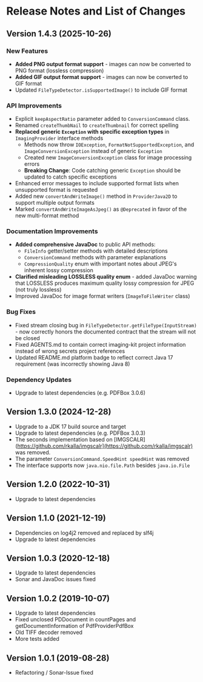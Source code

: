 # Release Notes and List of Changes

## Version 1.4.3 (2025-10-26)

### New Features
-  **Added PNG output format support** - images can now be converted to PNG format (lossless compression)
-  **Added GIF output format support** - images can now be converted to GIF format
-  Updated `FileTypeDetector.isSupportedImage()` to include GIF format

### API Improvements
- Explicit `keepAspectRatio` parameter added to `ConversionCommand` class.
- Renamed `createThumbNail` to `createThumbnail` for correct spelling
-  **Replaced generic `Exception` with specific exception types** in `ImagingProvider` interface methods
   - Methods now throw `IOException`, `FormatNotSupportedException`, and `ImageConversionException` instead of generic `Exception`
   - Created new `ImageConversionException` class for image processing errors
   - **Breaking Change**: Code catching generic `Exception` should be updated to catch specific exceptions
-  Enhanced error messages to include supported format lists when unsupported format is requested
-  Added new `convertAndWriteImage()` method in `ProviderJava2D` to support multiple output formats
-  Marked `convertAndWriteImageAsJpeg()` as `@Deprecated` in favor of the new multi-format method

### Documentation Improvements
-  **Added comprehensive JavaDoc** to public API methods:
   - `FileInfo` getter/setter methods with detailed descriptions
   - `ConversionCommand` methods with parameter explanations
   - `CompressionQuality` enum with important notes about JPEG's inherent lossy compression
-  **Clarified misleading LOSSLESS quality enum** - added JavaDoc warning that LOSSLESS produces maximum quality lossy compression for JPEG (not truly lossless)
-  Improved JavaDoc for image format writers (`ImageToFileWriter` class)

### Bug Fixes
-  Fixed stream closing bug in `FileTypeDetector.getFileType(InputStream)` - now correctly honors the documented contract that the stream will not be closed
-  Fixed AGENTS.md to contain correct imaging-kit project information instead of wrong secrets project references
-  Updated README.md platform badge to reflect correct Java 17 requirement (was incorrectly showing Java 8)

### Dependency Updates
-  Upgrade to latest dependencies (e.g. PDFBox 3.0.6)

## Version 1.3.0 (2024-12-28)
-  Upgrade to a JDK 17 build source and target
-  Upgrade to latest dependencies (e.g. PDFBox 3.0.3)
-  The seconds implementation based on [IMGSCALR](https://github.com/rkalla/imgscalr](https://github.com/rkalla/imgscalr) was removed.
-  The parameter `ConversionCommand.SpeedHint speedHint` was removed
-  The interface supports now `java.nio.file.Path` besides `java.io.File`

## Version 1.2.0 (2022-10-31)
-  Upgrade to latest dependencies

## Version 1.1.0 (2021-12-19)
-  Dependencies on log4j2 removed and replaced by slf4j
-  Upgrade to latest dependencies

## Version 1.0.3 (2020-12-18)
-  Upgrade to latest dependencies
-  Sonar and JavaDoc issues fixed

## Version 1.0.2 (2019-10-07)
-  Upgrade to latest dependencies
-  Fixed unclosed PDDocument in countPages and getDocumentInformation of PdfProviderPdfBox
-  Old TIFF decoder removed
-  More tests added

## Version 1.0.1 (2019-08-28)
-  Refactoring / Sonar-Issue fixed